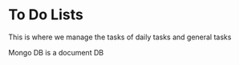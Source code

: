 # To Do Lists
This is where we manage the tasks of daily tasks and general tasks


Mongo DB is a document DB
